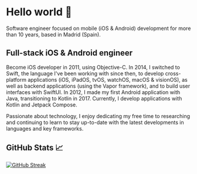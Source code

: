 # Hello world 👋

Software engineer focused on mobile (iOS & Android) development for more than 10 years, based in Madrid (Spain).

## Full-stack iOS & Android engineer

Become iOS developer in 2011, using Objective-C. In 2014, I switched to Swift, the language I've been working with since then, to develop cross-platform applications (iOS, iPadOS, tvOS, watchOS, macOS & visionOS), as well as backend applications (using the Vapor framework), and to build user interfaces with SwiftUI. In 2012, I made my first Android application with Java, transitioning to Kotlin in 2017. Currently, I develop applications with Kotlin and Jetpack Compose.

Passionate about technology, I enjoy dedicating my free time to researching and continuing to learn to stay up-to-date with the latest developments in languages and key frameworks.

## GitHub Stats 📈

[![GitHub Streak](https://streak-stats.demolab.com/?user=Sepho&theme=horizon&border_radius=16)](https://git.io/streak-stats)
